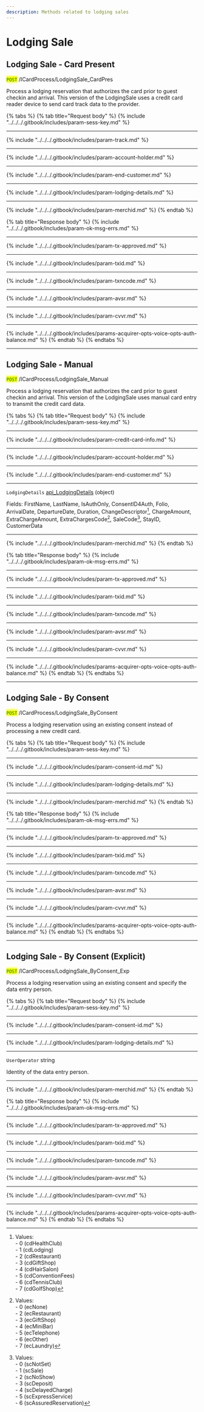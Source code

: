 ```yaml
---
description: Methods related to lodging sales
---
```


# Lodging Sale

## Lodging Sale - Card Present

<mark style="color:green;">`POST`</mark> /ICardProcess/LodgingSale\_CardPres

Process a lodging reservation that authorizes the card prior to guest checkin and arrival. This version of the LodgingSale uses a credit card reader device to send card track data to the provider.

{% tabs %}
{% tab title="Request body" %}
{% include "../../../.gitbook/includes/param-sess-key.md" %}

***

{% include "../../../.gitbook/includes/param-track.md" %}

***

{% include "../../../.gitbook/includes/param-account-holder.md" %}

***

{% include "../../../.gitbook/includes/param-end-customer.md" %}

***

{% include "../../../.gitbook/includes/param-lodging-details.md" %}

***

{% include "../../../.gitbook/includes/param-merchid.md" %}
{% endtab %}

{% tab title="Response body" %}
{% include "../../../.gitbook/includes/param-ok-msg-errs.md" %}

***

{% include "../../../.gitbook/includes/param-tx-approved.md" %}

***

{% include "../../../.gitbook/includes/param-txid.md" %}

***

{% include "../../../.gitbook/includes/param-txncode.md" %}

***

{% include "../../../.gitbook/includes/param-avsr.md" %}

***

{% include "../../../.gitbook/includes/param-cvvr.md" %}

***

{% include "../../../.gitbook/includes/params-acquirer-opts-voice-opts-auth-balance.md" %}
{% endtab %}
{% endtabs %}

***

## Lodging Sale - Manual

<mark style="color:green;">`POST`</mark> /ICardProcess/LodgingSale\_Manual

Process a lodging reservation that authorizes the card prior to guest checkin and arrival. This version of the LodgingSale uses manual card entry to transmit the credit card data.

{% tabs %}
{% tab title="Request body" %}
{% include "../../../.gitbook/includes/param-sess-key.md" %}

***

{% include "../../../.gitbook/includes/param-credit-card-info.md" %}

***

{% include "../../../.gitbook/includes/param-account-holder.md" %}

***

{% include "../../../.gitbook/includes/param-end-customer.md" %}

***

`LodgingDetails` [api\_LodgingDetails](../soap-object-dictionary.md#api_lodgingdetails) (object)

Fields: FirstName, LastName, IsAuthOnly, ConsentID4Auth, Folio, ArrivalDate, DepartureDate, Duration, ChangeDescriptor[^1], ChargeAmount, ExtraChargeAmount, ExtraChargesCode[^2], SaleCode[^3], StayID, CustomerData

***

{% include "../../../.gitbook/includes/param-merchid.md" %}
{% endtab %}

{% tab title="Response body" %}
{% include "../../../.gitbook/includes/param-ok-msg-errs.md" %}

***

{% include "../../../.gitbook/includes/param-tx-approved.md" %}

***

{% include "../../../.gitbook/includes/param-txid.md" %}

***

{% include "../../../.gitbook/includes/param-txncode.md" %}

***

{% include "../../../.gitbook/includes/param-avsr.md" %}

***

{% include "../../../.gitbook/includes/param-cvvr.md" %}

***

{% include "../../../.gitbook/includes/params-acquirer-opts-voice-opts-auth-balance.md" %}
{% endtab %}
{% endtabs %}

***

## Lodging Sale - By Consent

<mark style="color:green;">`POST`</mark> /ICardProcess/LodgingSale\_ByConsent

Process a lodging reservation using an existing consent instead of processing a new credit card.

{% tabs %}
{% tab title="Request body" %}
{% include "../../../.gitbook/includes/param-sess-key.md" %}

***

{% include "../../../.gitbook/includes/param-consent-id.md" %}

***

{% include "../../../.gitbook/includes/param-lodging-details.md" %}

***

{% include "../../../.gitbook/includes/param-merchid.md" %}
{% endtab %}

{% tab title="Response body" %}
{% include "../../../.gitbook/includes/param-ok-msg-errs.md" %}

***

{% include "../../../.gitbook/includes/param-tx-approved.md" %}

***

{% include "../../../.gitbook/includes/param-txid.md" %}

***

{% include "../../../.gitbook/includes/param-txncode.md" %}

***

{% include "../../../.gitbook/includes/param-avsr.md" %}

***

{% include "../../../.gitbook/includes/param-cvvr.md" %}

***

{% include "../../../.gitbook/includes/params-acquirer-opts-voice-opts-auth-balance.md" %}
{% endtab %}
{% endtabs %}

***

## Lodging Sale - By Consent (Explicit)

<mark style="color:green;">`POST`</mark> /ICardProcess/LodgingSale\_ByConsent\_Exp

Process a lodging reservation using an existing consent and specify the data entry person.&#x20;

{% tabs %}
{% tab title="Request body" %}
{% include "../../../.gitbook/includes/param-sess-key.md" %}

***

{% include "../../../.gitbook/includes/param-consent-id.md" %}

***

{% include "../../../.gitbook/includes/param-lodging-details.md" %}

***

`UserOperator` string

Identity of the data entry person.

***

{% include "../../../.gitbook/includes/param-merchid.md" %}
{% endtab %}

{% tab title="Response body" %}
{% include "../../../.gitbook/includes/param-ok-msg-errs.md" %}

***

{% include "../../../.gitbook/includes/param-tx-approved.md" %}

***

{% include "../../../.gitbook/includes/param-txid.md" %}

***

{% include "../../../.gitbook/includes/param-txncode.md" %}

***

{% include "../../../.gitbook/includes/param-avsr.md" %}

***

{% include "../../../.gitbook/includes/param-cvvr.md" %}

***

{% include "../../../.gitbook/includes/params-acquirer-opts-voice-opts-auth-balance.md" %}
{% endtab %}
{% endtabs %}







[^1]: Values:\
    \- 0 (cdHealthClub)\
    \- 1 (cdLodging)\
    \- 2 (cdRestaurant)\
    \- 3 (cdGiftShop)\
    \- 4 (cdHairSalon)\
    \- 5 (cdConventionFees)\
    \- 6 (cdTennisClub)\
    \- 7 (cdGolfShop)

[^2]: Values:\
    \- 0 (ecNone)\
    \- 2 (ecRestaurant)\
    \- 3 (ecGiftShop)\
    \- 4 (ecMiniBar)\
    \- 5 (ecTelephone)\
    \- 6 (ecOther)\
    \- 7 (ecLaundry)

[^3]: Values:\
    \- 0 (scNotSet)\
    \- 1 (scSale)\
    \- 2 (scNoShow)\
    \- 3 (scDeposit)\
    \- 4 (scDelayedCharge)\
    \- 5 (scExpressService)\
    \- 6 (scAssuredReservation)
